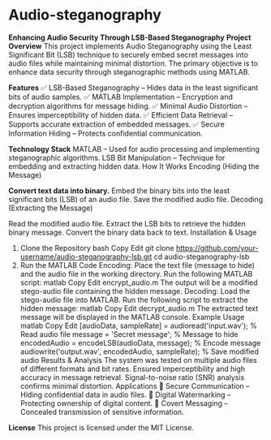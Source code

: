 # Audio-steganography
**Enhancing Audio Security Through LSB-Based Steganography**
**Project Overview**
This project implements Audio Steganography using the Least Significant Bit (LSB) technique to securely embed secret messages into audio files while maintaining minimal distortion. The primary objective is to enhance data security through steganographic methods using MATLAB.

**Features**
✅ LSB-Based Steganography – Hides data in the least significant bits of audio samples.
✅ MATLAB Implementation – Encryption and decryption algorithms for message hiding.
✅ Minimal Audio Distortion – Ensures imperceptibility of hidden data.
✅ Efficient Data Retrieval – Supports accurate extraction of embedded messages.
✅ Secure Information Hiding – Protects confidential communication.

**Technology Stack**
MATLAB – Used for audio processing and implementing steganographic algorithms.
LSB Bit Manipulation – Technique for embedding and extracting hidden data.
How It Works
Encoding (Hiding the Message)

**Convert text data into binary.**
Embed the binary bits into the least significant bits (LSB) of an audio file.
Save the modified audio file.
Decoding (Extracting the Message)

Read the modified audio file.
Extract the LSB bits to retrieve the hidden binary message.
Convert the binary data back to text.
Installation & Usage
1. Clone the Repository
bash
Copy
Edit
git clone https://github.com/your-username/audio-steganography-lsb.git
cd audio-steganography-lsb
2. Run the MATLAB Code
Encoding:
Place the text file (message to hide) and the audio file in the working directory.
Run the following MATLAB script:
matlab
Copy
Edit
encrypt_audio.m
The output will be a modified stego-audio file containing the hidden message.
Decoding:
Load the stego-audio file into MATLAB.
Run the following script to extract the hidden message:
matlab
Copy
Edit
decrypt_audio.m
The extracted text message will be displayed in the MATLAB console.
Example Usage
matlab
Copy
Edit
[audioData, sampleRate] = audioread('input.wav'); % Read audio file
message = 'Secret message'; % Message to hide
encodedAudio = encodeLSB(audioData, message); % Encode message
audiowrite('output.wav', encodedAudio, sampleRate); % Save modified audio
Results & Analysis
The system was tested on multiple audio files of different formats and bit rates.
Ensured imperceptibility and high accuracy in message retrieval.
Signal-to-noise ratio (SNR) analysis confirms minimal distortion.
Applications
🔹 Secure Communication – Hiding confidential data in audio files.
🔹 Digital Watermarking – Protecting ownership of digital content.
🔹 Covert Messaging – Concealed transmission of sensitive information.

**License**
This project is licensed under the MIT License.
